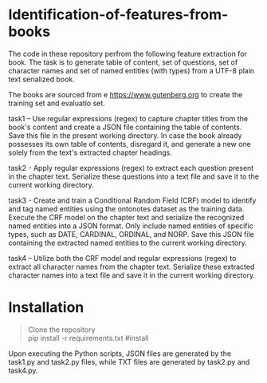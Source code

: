 # Identification-of-features-from-books


The code in these repository perfrom the following feature extraction for book. The task is to generate table of content, set of questions, set of character names and set of named entities (with types) from a UTF-8 plain text serialized book.

The books are sourced from e https://www.gutenberg.org to create the training set and evaluatio set.

task1 – Use regular expressions (regex) to capture chapter titles from the book's content and create a JSON file containing the table of contents. Save this file in the present working directory. In case the book already possesses its own table of contents, disregard it, and generate a new one solely from the text's extracted chapter headings.

task2 - Apply regular expressions (regex) to extract each question present in the chapter text. Serialize these questions into a text file and save it to the current working directory.

task3 - Create and train a Conditional Random Field (CRF) model to identify and tag named entities using the ontonotes dataset as the training data. Execute the CRF model on the chapter text and serialize the recognized named entities into a JSON format. Only include named entities of specific types, such as DATE, CARDINAL, ORDINAL, and NORP. Save this JSON file containing the extracted named entities to the current working directory.

task4 – Utilize both the CRF model and regular expressions (regex) to extract all character names from the chapter text. Serialize these extracted character names into a text file and save it in the current working directory.

# Installation

> Clone the repository <br>
> pip install -r requirements.txt #install

Upon executing the Python scripts, JSON files are generated by the task1.py and task2.py files, while TXT files are generated by task2.py and task4.py.
